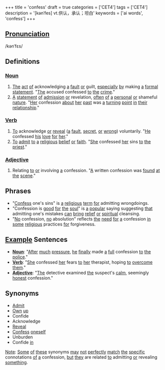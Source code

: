 +++
title = 'confess'
draft = true
categories = ['CET4']
tags = ['CET4']
description = '[kənˈfes] vt.供认，承认；坦白'
keywords = ['ai words', 'confess']
+++

## [Pronunciation](/post/pronunciation/)
/kənˈfɛs/

## Definitions
### [Noun](/post/noun/)
1. [The](/post/the/) [act](/post/act/) [of](/post/of/) acknowledging [a](/post/a/) [fault](/post/fault/) [or](/post/or/) guilt, [especially](/post/especially/) [by](/post/by/) making [a](/post/a/) [formal](/post/formal/) [statement](/post/statement/). "[The](/post/the/) accused confessed [to](/post/to/) [the](/post/the/) [crime](/post/crime/)."
2. [A](/post/a/) [statement](/post/statement/) [of](/post/of/) [admission](/post/admission/) [or](/post/or/) revelation, [often](/post/often/) [of](/post/of/) [a](/post/a/) [personal](/post/personal/) [or](/post/or/) shameful [nature](/post/nature/). "[Her](/post/her/) confession [about](/post/about/) [her](/post/her/) [past](/post/past/) was [a](/post/a/) [turning](/post/turning/) [point](/post/point/) [in](/post/in/) [their](/post/their/) [relationship](/post/relationship/)."

### [Verb](/post/verb/)
1. [To](/post/to/) acknowledge [or](/post/or/) [reveal](/post/reveal/) ([a](/post/a/) [fault](/post/fault/), [secret](/post/secret/), [or](/post/or/) [wrong](/post/wrong/)) voluntarily. "[He](/post/he/) confessed [his](/post/his/) [love](/post/love/) [for](/post/for/) [her](/post/her/)."
2. [To](/post/to/) [admit](/post/admit/) [to](/post/to/) [a](/post/a/) [religious](/post/religious/) [belief](/post/belief/) [or](/post/or/) [faith](/post/faith/). "[She](/post/she/) confessed [her](/post/her/) sins [to](/post/to/) [the](/post/the/) [priest](/post/priest/)."

### [Adjective](/post/adjective/)
1. Relating [to](/post/to/) [or](/post/or/) involving [a](/post/a/) confession. "[A](/post/a/) written confession was [found](/post/found/) [at](/post/at/) [the](/post/the/) [scene](/post/scene/)."

## Phrases
- "[Confess](/post/confess/) one's sins" is [a](/post/a/) [religious](/post/religious/) [term](/post/term/) [for](/post/for/) admitting wrongdoings.
- "Confession is [good](/post/good/) [for](/post/for/) [the](/post/the/) [soul](/post/soul/)" is [a](/post/a/) [popular](/post/popular/) saying suggesting [that](/post/that/) admitting one's mistakes [can](/post/can/) [bring](/post/bring/) [relief](/post/relief/) [or](/post/or/) [spiritual](/post/spiritual/) cleansing.
- "[No](/post/no/) confession, [no](/post/no/) absolution" reflects [the](/post/the/) [need](/post/need/) [for](/post/for/) [a](/post/a/) confession [in](/post/in/) [some](/post/some/) [religious](/post/religious/) practices [for](/post/for/) forgiveness.

## [Example](/post/example/) Sentences
- **[Noun](/post/noun/)**: "[After](/post/after/) [much](/post/much/) [pressure](/post/pressure/), [he](/post/he/) [finally](/post/finally/) made [a](/post/a/) [full](/post/full/) confession [to](/post/to/) [the](/post/the/) [police](/post/police/)."
- **[Verb](/post/verb/)**: "[She](/post/she/) confessed [her](/post/her/) fears [to](/post/to/) [her](/post/her/) therapist, hoping [to](/post/to/) [overcome](/post/overcome/) [them](/post/them/)."
- **[Adjective](/post/adjective/)**: "[The](/post/the/) detective examined [the](/post/the/) suspect's [calm](/post/calm/), seemingly [honest](/post/honest/) confession."

## Synonyms
- [Admit](/post/admit/)
- [Own](/post/own/) [up](/post/up/)
- Confide
- Acknowledge
- [Reveal](/post/reveal/)
- [Confess](/post/confess/) [oneself](/post/oneself/)
- Unburden
- Confide [in](/post/in/)

[Note](/post/note/): [Some](/post/some/) [of](/post/of/) [these](/post/these/) synonyms [may](/post/may/) [not](/post/not/) [perfectly](/post/perfectly/) [match](/post/match/) [the](/post/the/) [specific](/post/specific/) connotations [of](/post/of/) [a](/post/a/) confession, [but](/post/but/) [they](/post/they/) are related [to](/post/to/) admitting [or](/post/or/) revealing [something](/post/something/).
